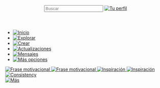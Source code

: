 <!DOCTYPE html>
<html lang="es">
  <head>
    <meta charset="UTF-8" />
    <meta name="viewport" content="width=device-width, initial-scale=1.0" />
    <link
      rel="icon"
      href="https://res.cloudinary.com/dgmvmtx2c/image/upload/v1738241167/pinterest_png_cr6gi3.png"
      type="icon/png"
    />
    <meta
      name="description"
      content="plataforma digital para inspiracion e ideas en imagenes"
    />
  </head>
  <body>
    <header> 
      <input type="text" placeholder="Buscar">
      <a href="#"> 
        <img src="https://res.cloudinary.com/dgmvmtx2c/image/upload/v1738881557/Captura_de_pantalla_2025-02-05_202015_ipg0pg.png" alt="Tu perfil"/> 
      </a>
    </header>
      <nav>
        <ul>
          <li>
            <a href="#inicio">
              <img src="https://res.cloudinary.com/dgmvmtx2c/image/upload/v1738881558/Captura_de_pantalla_2025-02-05_201948_mb6ykn.png" alt="Inicio"/>
            </a>
          </li>
          <li>
            <a href="#Explorar">
              <img src="https://res.cloudinary.com/dgmvmtx2c/image/upload/v1738881558/Captura_de_pantalla_2025-02-05_201954_vuhhgo.png" alt="Explorar"/>
          </li>
          <li>
            <a href="#Crear">
              <img src="https://res.cloudinary.com/dgmvmtx2c/image/upload/v1738881558/Captura_de_pantalla_2025-02-05_201957_njsbaz.png" alt="Crear"/>
          </li>
          <li>
            <a href="#Actualizaciones">
              <img src="https://res.cloudinary.com/dgmvmtx2c/image/upload/v1738881560/Captura_de_pantalla_2025-02-05_202001_xtpujv.png" alt="Actualizaciones"/>
          </li>
          <li>
            <a href="#Mensajes">
              <img src="https://res.cloudinary.com/dgmvmtx2c/image/upload/v1738881560/Captura_de_pantalla_2025-02-05_202005_uc2scz.png" alt="Mensajes"/>
          </li>         
          <li>
            <a href="#Más Opciones">
              <img src="https://res.cloudinary.com/dgmvmtx2c/image/upload/v1738881561/Captura_de_pantalla_2025-02-05_202009_w6xnma.png" alt="Más opciones"/>
          </li>
        </ul>
      </nav>
      <main>
        <img
          src="https://res.cloudinary.com/dgmvmtx2c/image/upload/v1738881557/Captura_de_pantalla_2025-02-05_204831_flcloj.png"
          alt="Frase motivacional"
        />
        <img
        src="https://res.cloudinary.com/dgmvmtx2c/image/upload/v1738881558/Captura_de_pantalla_2025-02-05_204837_oiw2zt.png"
        alt="Frase motivacional"
       />
      <img
        src="https://res.cloudinary.com/dgmvmtx2c/image/upload/v1738881558/Captura_de_pantalla_2025-02-05_204841_t0xabj.png"
        alt="Inspiración"
      />
      <img
      src="https://res.cloudinary.com/dgmvmtx2c/image/upload/v1738881558/Captura_de_pantalla_2025-02-05_204841_t0xabj.png"
      alt="Inspiración"
      />
      <img
      src="https://res.cloudinary.com/dgmvmtx2c/image/upload/v1738881558/Captura_de_pantalla_2025-02-05_204849_rktv84.png"
      alt="Consistency"
      />        
    </main>
  </body>
  <section>
    <a href="#Más">
      <img src="https://res.cloudinary.com/dgmvmtx2c/image/upload/v1738881557/Captura_de_pantalla_2025-02-05_202021_vpf9fz.png" alt="Más"/>
  </section>
</html>
